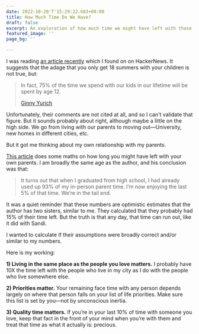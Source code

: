 ```yaml
---
date: 2022-10-20'T'15:29:22.683+00:00
title: How Much Time Do We Have?
draft: false
excerpt: An exploration of how much time we might have left with those we love.
featured_image: ''
page_bg: ''

---
```

I was reading [an article recently](https://www.1000hoursoutside.com/blog/time-with-kids-before-age-12) which I found on on HackerNews. It suggests that the adage that you only get 18 summers with your children is not true, but:

> In fact, 75% of the time we spend with our kids in our lifetime will be spent by age 12.
>
> [Ginny Yurich](https://www.1000hoursoutside.com/blog?author=5f0097c8d69fb34bbd521794)

Unfortunately, their comments are not cited at all, and so I can't validate that figure. But it sounds probably about right, although maybe a little on the high side. We go from living with our parents to moving out—University, new homes in different cities, etc.

But it got me thinking about my own relationship with my parents.

[This article](https://waitbutwhy.com/2015/12/the-tail-end.html) does some maths on how long you might have left with your own parents. I am broadly the same age as the author, and his conclusion was that:

> It turns out that when I graduated from high school, I had already used up 93% of my in-person parent time. I’m now enjoying the last 5% of that time. We’re in the tail end.

It was a quiet reminder that these numbers are optimistic estimates that the author has two sisters, similar to me. They calculated that they probably had 15% of their time left. But the truth is that any day, that time can run out, like it did with Sandi.

I wanted to calculate if their assumptions were broadly correct and/or similar to my numbers.

Here is my working:

**1) Living in the same place as the people you love matters.** I probably have 10X the time left with the people who live in my city as I do with the people who live somewhere else.

**2) Priorities matter.** Your remaining face time with any person depends largely on where that person falls on your list of life priorities. Make sure this list is set by you—not by unconscious inertia.

**3) Quality time matters.** If you’re in your last 10% of time with someone you love, keep that fact in the front of your mind when you’re with them and treat that time as what it actually is: precious.